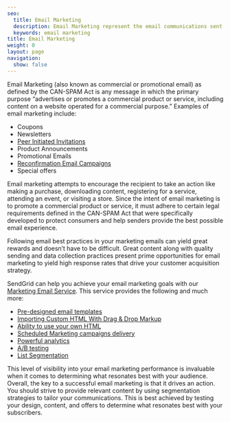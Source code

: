 ```yaml
---
seo:
  title: Email Marketing
  description: Email Marketing represent the email communications sent to promote a commercial product or service.
  keywords: email marketing
title: Email Marketing
weight: 0
layout: page
navigation:
  show: false
---
```


Email Marketing (also known as commercial or promotional email) as defined by the CAN-SPAM Act is any message in which the primary purpose “advertises or promotes a commercial product or service, including content on a website operated for a commercial purpose.” Examples of email marketing include:

* Coupons
* Newsletters
* [Peer Initiated Invitations]({{root_url}}/glossary/peer-invitations/)
* Product Announcements
* Promotional Emails
* [Reconfirmation Email Campaigns]({{root_url}}/glossary/reconfirmation/)
* Special offers

Email marketing attempts to encourage the recipient to take an action like making a purchase, downloading content, registering for a service, attending an event, or visiting a store. Since the intent of email marketing is to promote a commercial product or service, it must adhere to certain legal requirements defined in the CAN-SPAM Act that were specifically developed to protect consumers and help senders provide the best possible email experience.

Following email best practices in your marketing emails can yield great rewards and doesn’t have to be difficult. Great content along with quality sending and data collection practices present prime opportunities for email marketing to yield high response rates that drive your customer acquisition strategy.

SendGrid can help you achieve your email marketing goals with our [Marketing Email Service](https://sendgrid.com/solutions/email-marketing). This service provides the following and much more:

* [Pre-designed email templates]({{root_url}}/help-support/sending-email/working-with-marketing-templates/)
* [Importing Custom HTML With Drag & Drop Markup]({{root_url}}/help-support/sending-email/editor/#importing-custom-html-with-drag--drop-markup)
* [Ability to use your own HTML]({{root_url}}/help-support/sending-email/editor/)
* [Scheduled Marketing campaigns delivery]({{root_url}}/API_Reference/Web_API_v3/Marketing_Campaigns/campaigns.html)
* [Powerful analytics]({{root_url}}/help-support/analytics-and-reporting/stats-overview/)
* [A/B testing]({{root_url}}/help-support/sending-email/a-b-testing/)
* [List Segmentation]({{root_url}}/help-support/managing-contacts/segmenting-your-contacts/)

This level of visibility into your email marketing performance is invaluable when it comes to determining what resonates best with your audience. Overall, the key to a successful email marketing is that it drives an action. You should strive to provide relevant content by using segmentation strategies to tailor your communications. This is best achieved by testing your design, content, and offers to determine what resonates best with your subscribers.
